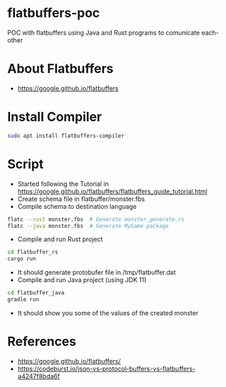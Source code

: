# flatbuffers-poc
POC with flatbuffers using Java and Rust programs to comunicate each-other

# About Flatbuffers
* https://google.github.io/flatbuffers

# Install Compiler
```bash
sudo apt install flatbuffers-compiler
```

# Script
* Started following the Tutorial in https://google.github.io/flatbuffers/flatbuffers_guide_tutorial.html
* Create schema file in flatbuffer/monster.fbs
* Compile schema to destination language
```bash
flatc --rust monster.fbs  # Generate monster_generate.rs
flatc --java monster.fbs  # Generate MyGame package
```
* Compile and run Rust project
```bash
cd flatbuffer_rs
cargo run
```
* It should generate protobufer file in /tmp/flatbuffer.dat
* Compile and run Java project (using JDK 11)
```bash
cd flatbuffer_java
gradle run
```
* It should show you some of the values of the created monster 

# References
* https://google.github.io/flatbuffers/
* https://codeburst.io/json-vs-protocol-buffers-vs-flatbuffers-a4247f8bda6f
